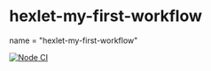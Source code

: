 # hexlet-my-first-workflow
name = "hexlet-my-first-workflow"


[![Node CI](https://github.com/Velikolepnyijohny/hexlet-my-first-workflow/actions/workflows/main.yml/badge.svg)](https://github.com/Velikolepnyijohny/hexlet-my-first-workflow/actions/workflows/main.yml)
